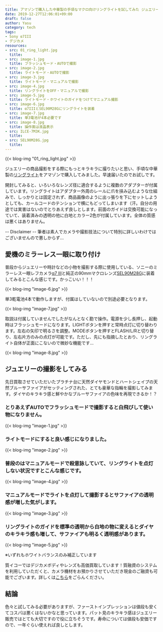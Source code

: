 ```yaml
---
title: アマゾンで購入した中華製の手頃なマクロ向けリングライトを試してみた ジュエリー編
date: 2019-12-27T12:06:01+09:00
draft: false
author: Yasu
category: tech
tags:
- Sony α7III
- デジカメ
resources:
- src: 01_ring_light.jpg
  title:
- src: image-1.jpg
  title: フラッシュモード・AUTOで撮影
- src: image-2.jpg
  title: ライトモード・AUTOで撮影
- src: image-3.jpg
  title: ライトモード・マニュアルで撮影
- src: image-4.jpg
  title: リングライトをOFF・マニュアルで撮影
- src: image-5.jpg
  title: ライトモード・ホワイトのガイドをつけてマニュアル撮影
- src: image-6.jpg
  title: α7IIIとSEL90M28Gにリングライトを装着
- src: image-7.jpg
  title: 単3電池が4本必要です
- src: image-8.jpg
  title: 操作面は液晶表示
- src: ILCE-7M3K.jpg
  title:   
- src: SEL90M28G.jpg
  title:   
---
```

{{< blog-img "01_ring_light.jpg" >}}

ジュエリーの商品撮影をする際にもっとキラキラに撮りたいと思い、手頃な中華製の[リングライト](https://www.amazon.co.jp/gp/product/B07KPY984F/)をアマゾンで購入してみました。早速届いたのでお試しです。

開封してみると、いろいろなレンズ径に適合するように複数のアダプターが付属しています。リングライトはアダプター外周のレールに爪を挟み込むような仕組みで、しっかりとは固定されず、商品画像のように出っ張りを下にセットしようとしても、カールコードのテンションで横にもどってしまいます（汗。自分の用途では実害はないのでとりあえず良しとします。前面のガイドは交換可能になっていて、装着済みの透明の他に白地とカラー2色が付属しています。全体の質感は悪くはありません。

-- Disclaimer -- 筆者は素人でカメラや撮影技法について特別に詳しいわけではございませんので悪しからず…

## 愛機のミラーレス一眼に取り付け

普段からジュエリーや時計などの小物を撮影する際に使用している、ソニーのミラーレス一眼レフカメラ[α7 III](https://www.sony.jp/ichigan/products/ILCE-7M3/)と純正の90mmマクロレンズ[SEL90M28G](https://www.sony.jp/ichigan/products/SEL90M28G/)に装着してみるとこんな感じです。かっこいい！！！

{{< blog-img "image-6.jpg" >}}

単3乾電池4本で動作しますが、付属はしていないので別途必要となります。

{{< blog-img "image-7.jpg" >}}

取説は付属していませんでしたがなんとなく勘で操作。電源を少し長押し、起動時はフラッシュモードになります。LIGHTボタンを押すと常時点灯に切り替わります。左右の矢印で明るさを調整。MODEボタンを押すとFLASH/L/Rと切り替り、左右片方のみの点灯が可能です。ただし、先にも指摘したとおり、リングライト自体が正面にこないので微妙な機能です…

{{< blog-img "image-8.jpg" >}}

## ジュエリーの撮影をしてみる

先日買取させていただいたプラチナ台に天然ダイヤモンドとハートシェイプの天然ブルーサファイアがセッティングされた、とても豪華な指輪を撮影してみます。ダイヤのキラキラ感と鮮やかなブルーサファイアの色味を再現できるか！？

### とりあえずAUTOでフラッシュモードで撮影すると白飛びして使い物になりません。

{{< blog-img "image-1.jpg" >}}

### ライトモードにすると良い感じになりました。

{{< blog-img "image-2.jpg" >}}

### 普段のはマニュアルモードで殺意詠していて、リングライトを点灯しない状況ですとこんな感じです。

{{< blog-img "image-4.jpg" >}}

### マニュアルモードでライトを点灯して撮影するとサファイアの透明感が増した気がします。

{{< blog-img "image-3.jpg" >}}

### リングライトのガイドを標準の透明から白地の物に変えるとダイヤのキラキラ感も増して、サファイアも明るく透明感があります。

{{< blog-img "image-5.jpg" >}}

※いずれもホワイトバランスのみ補正しています

<p class="border-4 border-red-500 rounded p-4">
質イコーではデジカメボディやレンズも高価買取しています！質融資のシステムを利用していただくと、カメラ機材をお預かりさせていただき現金のご融資も可能でございます。詳しくは<a href="/pawn">こちら</a>をごらんください。
</p>

## 結論

色々と試してみる必要がありますが、ファーストインプレッションは値段も安くてコスパは悪くはないかなと思っています。パット見のキラキラ感はジュエリー販売ではとても大切ですので役に立ちそうです。寿命については値段も安価ですので、一年ぐらい使えれば良しとします。
